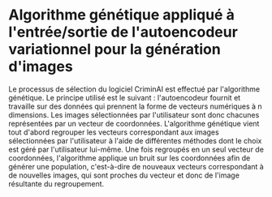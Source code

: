 # Algorithme génétique appliqué à l'entrée/sortie de l'autoencodeur variationnel pour la génération d'images

Le processus de sélection du logiciel CriminAI est effectué par l'algorithme génétique. Le principe utilisé est le suivant : l'autoencodeur fournit et travaille sur des données qui prennent la forme de vecteurs numériques à n dimensions. Les images sélectionnées par l'utilisateur sont donc chacunes représentées par un vecteur de coordonnées. L'algorithme génétique vient tout d'abord regrouper les vecteurs correspondant aux images sélectionnées par l'utilisateur à l'aide de différentes méthodes dont le choix est géré par l'utilisateur lui-même. Une fois regroupés en un seul vecteur de coordonnées, l'algorithme applique un bruit sur les coordonnées afin de générer une population, c'est-à-dire de nouveaux vecteurs correspondant à de nouvelles images, qui sont proches du vecteur et donc de l'image résultante du regroupement.